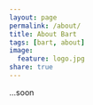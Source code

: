 ```yaml
---
layout: page
permalink: /about/
title: About Bart
tags: [bart, about]
image:
  feature: logo.jpg
share: true
---
```


...soon